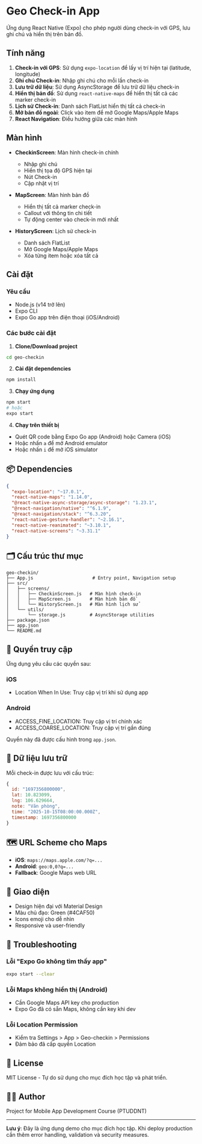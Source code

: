 # Geo Check-in App

Ứng dụng React Native (Expo) cho phép người dùng check-in với GPS, lưu ghi chú và hiển thị trên bản đồ.

## Tính năng

1. **Check-in với GPS**: Sử dụng `expo-location` để lấy vị trí hiện tại (latitude, longitude)
2. **Ghi chú Check-in**: Nhập ghi chú cho mỗi lần check-in
3. **Lưu trữ dữ liệu**: Sử dụng AsyncStorage để lưu trữ dữ liệu check-in
4. **Hiển thị bản đồ**: Sử dụng `react-native-maps` để hiển thị tất cả các marker check-in
5. **Lịch sử Check-in**: Danh sách FlatList hiển thị tất cả check-in
6. **Mở bản đồ ngoài**: Click vào item để mở Google Maps/Apple Maps
7. **React Navigation**: Điều hướng giữa các màn hình

## Màn hình

- **CheckinScreen**: Màn hình check-in chính

  - Nhập ghi chú
  - Hiển thị tọa độ GPS hiện tại
  - Nút Check-in
  - Cập nhật vị trí
- **MapScreen**: Màn hình bản đồ

  - Hiển thị tất cả marker check-in
  - Callout với thông tin chi tiết
  - Tự động center vào check-in mới nhất
- **HistoryScreen**: Lịch sử check-in

  - Danh sách FlatList
  - Mở Google Maps/Apple Maps
  - Xóa từng item hoặc xóa tất cả

## Cài đặt

### Yêu cầu

- Node.js (v14 trở lên)
- Expo CLI
- Expo Go app trên điện thoại (iOS/Android)

### Các bước cài đặt

1. **Clone/Download project**

```bash
cd geo-checkin
```

2. **Cài đặt dependencies**

```bash
npm install
```

3. **Chạy ứng dụng**

```bash
npm start
# hoặc
expo start
```

4. **Chạy trên thiết bị**

- Quét QR code bằng Expo Go app (Android) hoặc Camera (iOS)
- Hoặc nhấn `a` để mở Android emulator
- Hoặc nhấn `i` để mở iOS simulator

## 📦 Dependencies

```json
{
  "expo-location": "~17.0.1",
  "react-native-maps": "1.14.0",
  "@react-native-async-storage/async-storage": "1.23.1",
  "@react-navigation/native": "^6.1.9",
  "@react-navigation/stack": "^6.3.20",
  "react-native-gesture-handler": "~2.16.1",
  "react-native-reanimated": "~3.10.1",
  "react-native-screens": "~3.31.1"
}
```

## 🗂️ Cấu trúc thư mục

```
geo-checkin/
├── App.js                      # Entry point, Navigation setup
├── src/
│   ├── screens/
│   │   ├── CheckinScreen.js   # Màn hình check-in
│   │   ├── MapScreen.js       # Màn hình bản đồ
│   │   └── HistoryScreen.js   # Màn hình lịch sử
│   └── utils/
│       └── storage.js         # AsyncStorage utilities
├── package.json
├── app.json
└── README.md
```

## 🔑 Quyền truy cập

Ứng dụng yêu cầu các quyền sau:

### iOS

- Location When In Use: Truy cập vị trí khi sử dụng app

### Android

- ACCESS_FINE_LOCATION: Truy cập vị trí chính xác
- ACCESS_COARSE_LOCATION: Truy cập vị trí gần đúng

Quyền này đã được cấu hình trong `app.json`.

## 💾 Dữ liệu lưu trữ

Mỗi check-in được lưu với cấu trúc:

```javascript
{
  id: "1697356800000",
  lat: 10.823099,
  lng: 106.629664,
  note: "Văn phòng",
  time: "2025-10-15T08:00:00.000Z",
  timestamp: 1697356800000
}
```

## 🗺️ URL Scheme cho Maps

- **iOS**: `maps://maps.apple.com/?q=...`
- **Android**: `geo:0,0?q=...`
- **Fallback**: Google Maps web URL

## 🎨 Giao diện

- Design hiện đại với Material Design
- Màu chủ đạo: Green (#4CAF50)
- Icons emoji cho dễ nhìn
- Responsive và user-friendly

## 🐛 Troubleshooting

### Lỗi "Expo Go không tìm thấy app"

```bash
expo start --clear
```

### Lỗi Maps không hiển thị (Android)

- Cần Google Maps API key cho production
- Expo Go đã có sẵn Maps, không cần key khi dev

### Lỗi Location Permission

- Kiểm tra Settings > App > Geo-checkin > Permissions
- Đảm bảo đã cấp quyền Location

## 📝 License

MIT License - Tự do sử dụng cho mục đích học tập và phát triển.

## 👨‍💻 Author

Project for Mobile App Development Course (PTUDDNT)

---

**Lưu ý**: Đây là ứng dụng demo cho mục đích học tập. Khi deploy production cần thêm error handling, validation và security measures.
